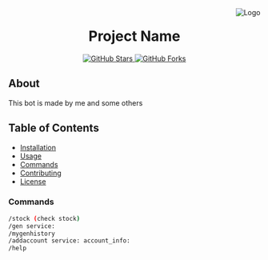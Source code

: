 <div style="position: relative;">
  <img src="https://cdn.discordapp.com/attachments/1152488450130452497/1152939469784227963/Adobe_Express_20230917_0452580_1.png" alt="Logo" style="position: absolute; top: 0; right: 0;">
</div>

<h1 align="center">Project Name</h1>

<p align="center">
  <a href="https://github.com/yourusername/your-repository/stargazers">
    <img src="https://img.shields.io/github/stars/yourusername/your-repository?style=for-the-badge" alt="GitHub Stars">
  </a>
  <a href="https://github.com/yourusername/your-repository/network">
    <img src="https://img.shields.io/github/forks/yourusername/your-repository?style=for-the-badge" alt="GitHub Forks">
  </a>
</p>

<h2>About</h2>

<p>
  This bot is made by me and some others
</p>

## Table of Contents

- [Installation](#installation)
- [Usage](#usage)
- [Commands](#commands)
- [Contributing](#contributing)
- [License](#license)



### Commands

```bash
/stock (check stock)
/gen service:
/mygenhistory
/addaccount service: account_info:
/help 

